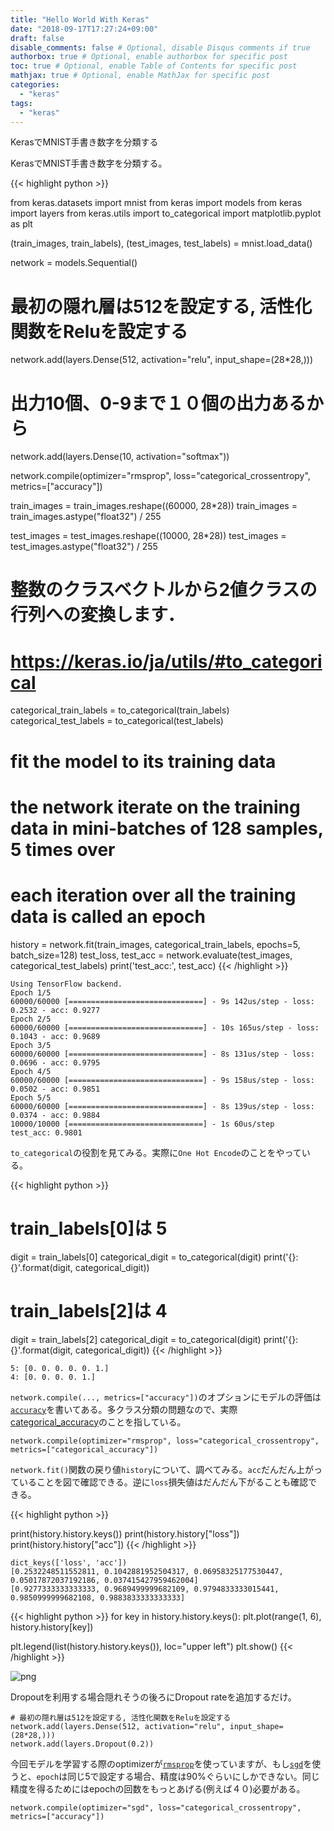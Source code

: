 ```yaml
---
title: "Hello World With Keras"
date: "2018-09-17T17:27:24+09:00"
draft: false
disable_comments: false # Optional, disable Disqus comments if true
authorbox: true # Optional, enable authorbox for specific post
toc: true # Optional, enable Table of Contents for specific post
mathjax: true # Optional, enable MathJax for specific post
categories:
  - "keras"
tags:
  - "keras"
---
```


KerasでMNIST手書き数字を分類する


KerasでMNIST手書き数字を分類する。

{{< highlight python >}}

from keras.datasets import mnist
from keras import models
from keras import layers
from keras.utils import to_categorical
import matplotlib.pyplot as plt


(train_images, train_labels), (test_images, test_labels) = mnist.load_data()


network = models.Sequential()

# 最初の隠れ層は512を設定する, 活性化関数をReluを設定する
network.add(layers.Dense(512, activation="relu", input_shape=(28*28,)))

# 出力10個、0-9まで１０個の出力あるから
network.add(layers.Dense(10, activation="softmax"))

network.compile(optimizer="rmsprop", loss="categorical_crossentropy", metrics=["accuracy"])

train_images = train_images.reshape((60000, 28*28))
train_images = train_images.astype("float32") / 255

test_images = test_images.reshape((10000, 28*28))
test_images = test_images.astype("float32") / 255

# 整数のクラスベクトルから2値クラスの行列への変換します．
# https://keras.io/ja/utils/#to_categorical
categorical_train_labels = to_categorical(train_labels)
categorical_test_labels = to_categorical(test_labels)

# fit the model to its training data
# the network iterate on the training data in mini-batches of 128 samples, 5 times over
# each iteration over all the training data is called an epoch
history = network.fit(train_images, categorical_train_labels, epochs=5, batch_size=128)
test_loss, test_acc = network.evaluate(test_images, categorical_test_labels)
print('test_acc:', test_acc) 
{{< /highlight >}}

```
Using TensorFlow backend.
Epoch 1/5
60000/60000 [==============================] - 9s 142us/step - loss: 0.2532 - acc: 0.9277
Epoch 2/5
60000/60000 [==============================] - 10s 165us/step - loss: 0.1043 - acc: 0.9689
Epoch 3/5
60000/60000 [==============================] - 8s 131us/step - loss: 0.0696 - acc: 0.9795
Epoch 4/5
60000/60000 [==============================] - 9s 158us/step - loss: 0.0502 - acc: 0.9851
Epoch 5/5
60000/60000 [==============================] - 8s 139us/step - loss: 0.0374 - acc: 0.9884
10000/10000 [==============================] - 1s 60us/step
test_acc: 0.9801
```

`to_categorical`の役割を見てみる。実際に`One Hot Encode`のことをやっている。

{{< highlight python >}}


# train_labels[0]は 5
digit = train_labels[0]
categorical_digit = to_categorical(digit)
print('{}: {}'.format(digit, categorical_digit))

# train_labels[2]は 4
digit = train_labels[2]
categorical_digit = to_categorical(digit)
print('{}: {}'.format(digit, categorical_digit))
{{< /highlight >}}

```
5: [0. 0. 0. 0. 0. 1.]
4: [0. 0. 0. 0. 1.]
```

`network.compile(..., metrics=["accuracy"])`のオプションにモデルの評価は[`accuracy`](https://github.com/keras-team/keras/blob/d8b226f26b35348d934edb1213061993e7e5a1fa/keras/engine/training.py#L651)を書いてある。多クラス分類の問題なので、実際[categorical_accuracy](https://github.com/keras-team/keras/blob/c2e36f369b411ad1d0a40ac096fe35f73b9dffd3/keras/metrics.py#L13)のことを指している。

```
network.compile(optimizer="rmsprop", loss="categorical_crossentropy", metrics=["categorical_accuracy"])
```

`network.fit()`関数の戻り値`history`について、調べてみる。`acc`だんだん上がっていることを図で確認できる。逆に`loss`損失値はだんだん下がることも確認できる。

{{< highlight python >}}

print(history.history.keys())
print(history.history["loss"])
print(history.history["acc"])
{{< /highlight >}}

```
dict_keys(['loss', 'acc'])
[0.2532248511552811, 0.1042881952504317, 0.06958325177530447, 0.05017872037192186, 0.037415427959462004]
[0.9277333333333333, 0.9689499999682109, 0.9794833333015441, 0.9850999999682108, 0.9883833333333333]
```



{{< highlight python >}}
for key in history.history.keys():
    plt.plot(range(1, 6), history.history[key])
    
plt.legend(list(history.history.keys()), loc="upper left")
plt.show()
{{< /highlight >}}

![png](../../hello-world-with-keras/1.png) 

Dropoutを利用する場合隠れそうの後ろにDropout rateを追加するだけ。

```
# 最初の隠れ層は512を設定する, 活性化関数をReluを設定する
network.add(layers.Dense(512, activation="relu", input_shape=(28*28,)))
network.add(layers.Dropout(0.2))
```

今回モデルを学習する際のoptimizerが[`rmsprop`](https://keras.io/optimizers/#rmsprop)を使っていますが、もし[`sgd`](https://keras.io/optimizers/#sgd)を使うと、`epoch`は同じ5で設定する場合、精度は90%ぐらいにしかできない。同じ精度を得るためにはepochの回数をもっとあげる(例えば４０)必要がある。

```
network.compile(optimizer="sgd", loss="categorical_crossentropy", metrics=["accuracy"])
```
